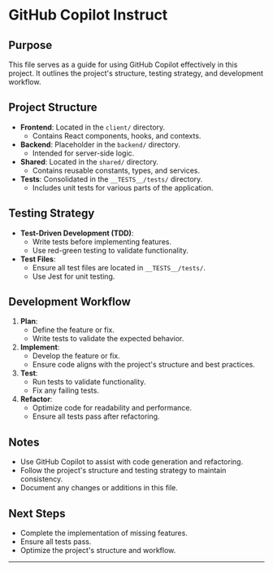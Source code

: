 # GitHub Copilot Instruct

## Purpose
This file serves as a guide for using GitHub Copilot effectively in this project. It outlines the project's structure, testing strategy, and development workflow.

## Project Structure
- **Frontend**: Located in the `client/` directory.
  - Contains React components, hooks, and contexts.
- **Backend**: Placeholder in the `backend/` directory.
  - Intended for server-side logic.
- **Shared**: Located in the `shared/` directory.
  - Contains reusable constants, types, and services.
- **Tests**: Consolidated in the `__TESTS__/tests/` directory.
  - Includes unit tests for various parts of the application.

## Testing Strategy
- **Test-Driven Development (TDD)**:
  - Write tests before implementing features.
  - Use red-green testing to validate functionality.
- **Test Files**:
  - Ensure all test files are located in `__TESTS__/tests/`.
  - Use Jest for unit testing.

## Development Workflow
1. **Plan**:
   - Define the feature or fix.
   - Write tests to validate the expected behavior.
2. **Implement**:
   - Develop the feature or fix.
   - Ensure code aligns with the project's structure and best practices.
3. **Test**:
   - Run tests to validate functionality.
   - Fix any failing tests.
4. **Refactor**:
   - Optimize code for readability and performance.
   - Ensure all tests pass after refactoring.

## Notes
- Use GitHub Copilot to assist with code generation and refactoring.
- Follow the project's structure and testing strategy to maintain consistency.
- Document any changes or additions in this file.

## Next Steps
- Complete the implementation of missing features.
- Ensure all tests pass.
- Optimize the project's structure and workflow.

---
